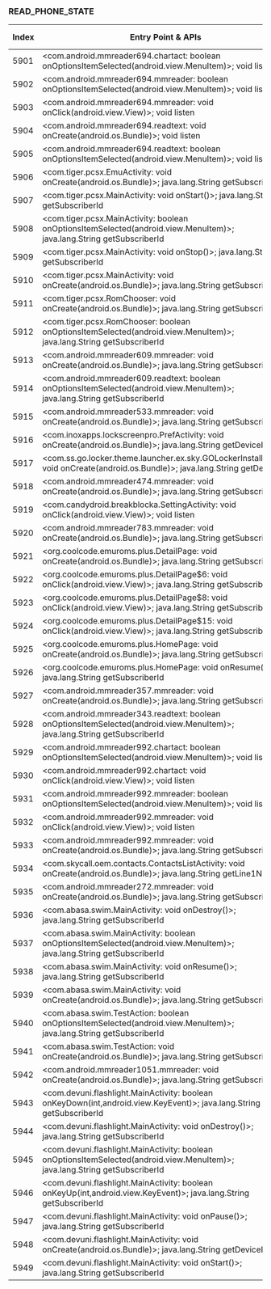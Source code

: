 ### READ_PHONE_STATE
| Index | Entry Point & APIs | Screen shot | Resource id | Label |
| ------------- | ------------- | ------------- |-------------|-------------|
| 5901 | <com.android.mmreader694.chartact: boolean onOptionsItemSelected(android.view.MenuItem)>; void listen | ![](D:\COSMOS\output\py\Drebin\VirusShare_Android_20130506\VirusShare_f839c1519f37573678c96e34064b4921\com.android.mmreader694.chartact.png) |  | |
| 5902 | <com.android.mmreader694.mmreader: boolean onOptionsItemSelected(android.view.MenuItem)>; void listen | ![](D:\COSMOS\output\py\Drebin\VirusShare_Android_20130506\VirusShare_f839c1519f37573678c96e34064b4921\com.android.mmreader694.mmreader.png) |  | |
| 5903 | <com.android.mmreader694.mmreader: void onClick(android.view.View)>; void listen | ![](D:\COSMOS\output\py\Drebin\VirusShare_Android_20130506\VirusShare_f839c1519f37573678c96e34064b4921\com.android.mmreader694.mmreader.png) |  | |
| 5904 | <com.android.mmreader694.readtext: void onCreate(android.os.Bundle)>; void listen | ![](D:\COSMOS\output\py\Drebin\VirusShare_Android_20130506\VirusShare_f839c1519f37573678c96e34064b4921\com.android.mmreader694.readtext.png) |  | |
| 5905 | <com.android.mmreader694.readtext: boolean onOptionsItemSelected(android.view.MenuItem)>; void listen | ![](D:\COSMOS\output\py\Drebin\VirusShare_Android_20130506\VirusShare_f839c1519f37573678c96e34064b4921\com.android.mmreader694.readtext.png) |  | |
| 5906 | <com.tiger.pcsx.EmuActivity: void onCreate(android.os.Bundle)>; java.lang.String getSubscriberId | ![](D:\COSMOS\output\py\Drebin\VirusShare_Android_20130506\VirusShare_f851e6896b136cf4619c50fb38ef7c5a\com.tiger.pcsx.EmuActivity.png) |  | |
| 5907 | <com.tiger.pcsx.MainActivity: void onStart()>; java.lang.String getSubscriberId | ![](D:\COSMOS\output\py\Drebin\VirusShare_Android_20130506\VirusShare_f851e6896b136cf4619c50fb38ef7c5a\com.tiger.pcsx.MainActivity.png) |  | |
| 5908 | <com.tiger.pcsx.MainActivity: boolean onOptionsItemSelected(android.view.MenuItem)>; java.lang.String getSubscriberId | ![](D:\COSMOS\output\py\Drebin\VirusShare_Android_20130506\VirusShare_f851e6896b136cf4619c50fb38ef7c5a\com.tiger.pcsx.MainActivity.png) |  | |
| 5909 | <com.tiger.pcsx.MainActivity: void onStop()>; java.lang.String getSubscriberId | ![](D:\COSMOS\output\py\Drebin\VirusShare_Android_20130506\VirusShare_f851e6896b136cf4619c50fb38ef7c5a\com.tiger.pcsx.MainActivity.png) |  | |
| 5910 | <com.tiger.pcsx.MainActivity: void onCreate(android.os.Bundle)>; java.lang.String getSubscriberId | ![](D:\COSMOS\output\py\Drebin\VirusShare_Android_20130506\VirusShare_f851e6896b136cf4619c50fb38ef7c5a\com.tiger.pcsx.MainActivity.png) |  | |
| 5911 | <com.tiger.pcsx.RomChooser: void onCreate(android.os.Bundle)>; java.lang.String getSubscriberId | ![](D:\COSMOS\output\py\Drebin\VirusShare_Android_20130506\VirusShare_f851e6896b136cf4619c50fb38ef7c5a\com.tiger.pcsx.RomChooser.png) |  | |
| 5912 | <com.tiger.pcsx.RomChooser: boolean onOptionsItemSelected(android.view.MenuItem)>; java.lang.String getSubscriberId | ![](D:\COSMOS\output\py\Drebin\VirusShare_Android_20130506\VirusShare_f851e6896b136cf4619c50fb38ef7c5a\com.tiger.pcsx.RomChooser.png) |  | |
| 5913 | <com.android.mmreader609.mmreader: void onCreate(android.os.Bundle)>; java.lang.String getSubscriberId | ![](D:\COSMOS\output\py\Drebin\VirusShare_Android_20130506\VirusShare_f853c9ff516f0a6c8f423a13991f08cd\com.android.mmreader609.mmreader.png) |  | |
| 5914 | <com.android.mmreader609.readtext: boolean onOptionsItemSelected(android.view.MenuItem)>; java.lang.String getSubscriberId | ![](D:\COSMOS\output\py\Drebin\VirusShare_Android_20130506\VirusShare_f853c9ff516f0a6c8f423a13991f08cd\com.android.mmreader609.readtext.png) |  | |
| 5915 | <com.android.mmreader533.mmreader: void onCreate(android.os.Bundle)>; java.lang.String getSubscriberId | ![](D:\COSMOS\output\py\Drebin\VirusShare_Android_20130506\VirusShare_f864a406ac7d7d3a6ef6a6e17e7e278a\com.android.mmreader533.mmreader.png) |  | |
| 5916 | <com.inoxapps.lockscreenpro.PrefActivity: void onCreate(android.os.Bundle)>; java.lang.String getDeviceId | ![](D:\COSMOS\output\py\Drebin\VirusShare_Android_20130506\VirusShare_f87cba909fe1e79c9ee3806ae44ec2ec\com.inoxapps.lockscreenpro.PrefActivity.png) |  | |
| 5917 | <com.ss.go.locker.theme.launcher.ex.sky.GOLockerInstallDialog: void onCreate(android.os.Bundle)>; java.lang.String getDeviceId | ![](D:\COSMOS\output\py\Drebin\VirusShare_Android_20130506\VirusShare_f88071bff8a05a907a74c34db6bb227f\com.ss.go.locker.theme.launcher.ex.sky.GOLockerInstallDialog.png) |  | |
| 5918 | <com.android.mmreader474.mmreader: void onCreate(android.os.Bundle)>; java.lang.String getSubscriberId | ![](D:\COSMOS\output\py\Drebin\VirusShare_Android_20130506\VirusShare_f8b312b295e9608d9f1539b0d5b64fde\com.android.mmreader474.mmreader.png) |  | |
| 5919 | <com.candydroid.breakblocka.SettingActivity: void onClick(android.view.View)>; void listen | ![](D:\COSMOS\output\py\Drebin\VirusShare_Android_20130506\VirusShare_f8d059942ab8042ab5b2f852b90e3c81\com.candydroid.breakblocka.SettingActivity.png) |  | |
| 5920 | <com.android.mmreader783.mmreader: void onCreate(android.os.Bundle)>; java.lang.String getSubscriberId | ![](D:\COSMOS\output\py\Drebin\VirusShare_Android_20130506\VirusShare_f9822865c5a29fccea86b653bae0c942\com.android.mmreader783.mmreader.png) |  | |
| 5921 | <org.coolcode.emuroms.plus.DetailPage: void onCreate(android.os.Bundle)>; java.lang.String getSubscriberId | ![](D:\COSMOS\output\py\Drebin\VirusShare_Android_20130506\VirusShare_f9971fc6e6dd0248a8ec0184eeb44729\org.coolcode.emuroms.plus.DetailPage.png) |  | |
| 5922 | <org.coolcode.emuroms.plus.DetailPage$6: void onClick(android.view.View)>; java.lang.String getSubscriberId | ![](D:\COSMOS\output\py\Drebin\VirusShare_Android_20130506\VirusShare_f9971fc6e6dd0248a8ec0184eeb44729\org.coolcode.emuroms.plus.DetailPage.png) |  | |
| 5923 | <org.coolcode.emuroms.plus.DetailPage$8: void onClick(android.view.View)>; java.lang.String getSubscriberId | ![](D:\COSMOS\output\py\Drebin\VirusShare_Android_20130506\VirusShare_f9971fc6e6dd0248a8ec0184eeb44729\org.coolcode.emuroms.plus.DetailPage.png) |  | |
| 5924 | <org.coolcode.emuroms.plus.DetailPage$15: void onClick(android.view.View)>; java.lang.String getSubscriberId | ![](D:\COSMOS\output\py\Drebin\VirusShare_Android_20130506\VirusShare_f9971fc6e6dd0248a8ec0184eeb44729\org.coolcode.emuroms.plus.DetailPage.png) |  | |
| 5925 | <org.coolcode.emuroms.plus.HomePage: void onCreate(android.os.Bundle)>; java.lang.String getSubscriberId | ![](D:\COSMOS\output\py\Drebin\VirusShare_Android_20130506\VirusShare_f9971fc6e6dd0248a8ec0184eeb44729\org.coolcode.emuroms.plus.HomePage.png) |  | |
| 5926 | <org.coolcode.emuroms.plus.HomePage: void onResume()>; java.lang.String getSubscriberId | ![](D:\COSMOS\output\py\Drebin\VirusShare_Android_20130506\VirusShare_f9971fc6e6dd0248a8ec0184eeb44729\org.coolcode.emuroms.plus.HomePage.png) |  | |
| 5927 | <com.android.mmreader357.mmreader: void onCreate(android.os.Bundle)>; java.lang.String getSubscriberId | ![](D:\COSMOS\output\py\Drebin\VirusShare_Android_20130506\VirusShare_f9a1b7f4618fd4122166bec035fe4ee0\com.android.mmreader357.mmreader.png) |  | |
| 5928 | <com.android.mmreader343.readtext: boolean onOptionsItemSelected(android.view.MenuItem)>; java.lang.String getSubscriberId | ![](D:\COSMOS\output\py\Drebin\VirusShare_Android_20130506\VirusShare_f9c9107502656445ae198522927f4308\com.android.mmreader343.readtext.png) |  | |
| 5929 | <com.android.mmreader992.chartact: boolean onOptionsItemSelected(android.view.MenuItem)>; void listen | ![](D:\COSMOS\output\py\Drebin\VirusShare_Android_20130506\VirusShare_fa207e1a4cdd7b064dfce38b4c5ec7e2\com.android.mmreader992.chartact.png) |  | |
| 5930 | <com.android.mmreader992.chartact: void onClick(android.view.View)>; void listen | ![](D:\COSMOS\output\py\Drebin\VirusShare_Android_20130506\VirusShare_fa207e1a4cdd7b064dfce38b4c5ec7e2\com.android.mmreader992.chartact.png) |  | |
| 5931 | <com.android.mmreader992.mmreader: boolean onOptionsItemSelected(android.view.MenuItem)>; void listen | ![](D:\COSMOS\output\py\Drebin\VirusShare_Android_20130506\VirusShare_fa207e1a4cdd7b064dfce38b4c5ec7e2\com.android.mmreader992.mmreader.png) |  | |
| 5932 | <com.android.mmreader992.mmreader: void onClick(android.view.View)>; void listen | ![](D:\COSMOS\output\py\Drebin\VirusShare_Android_20130506\VirusShare_fa207e1a4cdd7b064dfce38b4c5ec7e2\com.android.mmreader992.mmreader.png) |  | |
| 5933 | <com.android.mmreader992.mmreader: void onCreate(android.os.Bundle)>; java.lang.String getSubscriberId | ![](D:\COSMOS\output\py\Drebin\VirusShare_Android_20130506\VirusShare_fa207e1a4cdd7b064dfce38b4c5ec7e2\com.android.mmreader992.mmreader.png) |  | |
| 5934 | <com.skycall.oem.contacts.ContactsListActivity: void onCreate(android.os.Bundle)>; java.lang.String getLine1Number | ![](D:\COSMOS\output\py\Drebin\VirusShare_Android_20130506\VirusShare_fa37e30e90588739ec6b8b1d585f4924\com.skycall.oem.contacts.ContactsListActivity.png) |  | |
| 5935 | <com.android.mmreader272.mmreader: void onCreate(android.os.Bundle)>; java.lang.String getSubscriberId | ![](D:\COSMOS\output\py\Drebin\VirusShare_Android_20130506\VirusShare_fa5ceab4b3440244e67b15fa81c8596e\com.android.mmreader272.mmreader.png) |  | |
| 5936 | <com.abasa.swim.MainActivity: void onDestroy()>; java.lang.String getSubscriberId | ![](D:\COSMOS\output\py\Drebin\VirusShare_Android_20130506\VirusShare_fa763050c91ce92cc8dc6ebc3dc6ca54\com.abasa.swim.MainActivity.png) |  | |
| 5937 | <com.abasa.swim.MainActivity: boolean onOptionsItemSelected(android.view.MenuItem)>; java.lang.String getSubscriberId | ![](D:\COSMOS\output\py\Drebin\VirusShare_Android_20130506\VirusShare_fa763050c91ce92cc8dc6ebc3dc6ca54\com.abasa.swim.MainActivity.png) |  | |
| 5938 | <com.abasa.swim.MainActivity: void onResume()>; java.lang.String getSubscriberId | ![](D:\COSMOS\output\py\Drebin\VirusShare_Android_20130506\VirusShare_fa763050c91ce92cc8dc6ebc3dc6ca54\com.abasa.swim.MainActivity.png) |  | |
| 5939 | <com.abasa.swim.MainActivity: void onCreate(android.os.Bundle)>; java.lang.String getSubscriberId | ![](D:\COSMOS\output\py\Drebin\VirusShare_Android_20130506\VirusShare_fa763050c91ce92cc8dc6ebc3dc6ca54\com.abasa.swim.MainActivity.png) |  | |
| 5940 | <com.abasa.swim.TestAction: boolean onOptionsItemSelected(android.view.MenuItem)>; java.lang.String getSubscriberId | ![](D:\COSMOS\output\py\Drebin\VirusShare_Android_20130506\VirusShare_fa763050c91ce92cc8dc6ebc3dc6ca54\com.abasa.swim.TestAction.png) |  | |
| 5941 | <com.abasa.swim.TestAction: void onCreate(android.os.Bundle)>; java.lang.String getSubscriberId | ![](D:\COSMOS\output\py\Drebin\VirusShare_Android_20130506\VirusShare_fa763050c91ce92cc8dc6ebc3dc6ca54\com.abasa.swim.TestAction.png) |  | |
| 5942 | <com.android.mmreader1051.mmreader: void onCreate(android.os.Bundle)>; java.lang.String getSubscriberId | ![](D:\COSMOS\output\py\Drebin\VirusShare_Android_20130506\VirusShare_fabe913a7f681967e075e75ebaafab1b\com.android.mmreader1051.mmreader.png) |  | |
| 5943 | <com.devuni.flashlight.MainActivity: boolean onKeyDown(int,android.view.KeyEvent)>; java.lang.String getSubscriberId | ![](D:\COSMOS\output\py\Drebin\VirusShare_Android_20130506\VirusShare_fac1257bd452d41eb46f8b01c39cb548\com.devuni.flashlight.MainActivity.png) |  | |
| 5944 | <com.devuni.flashlight.MainActivity: void onDestroy()>; java.lang.String getSubscriberId | ![](D:\COSMOS\output\py\Drebin\VirusShare_Android_20130506\VirusShare_fac1257bd452d41eb46f8b01c39cb548\com.devuni.flashlight.MainActivity.png) |  | |
| 5945 | <com.devuni.flashlight.MainActivity: boolean onOptionsItemSelected(android.view.MenuItem)>; java.lang.String getSubscriberId | ![](D:\COSMOS\output\py\Drebin\VirusShare_Android_20130506\VirusShare_fac1257bd452d41eb46f8b01c39cb548\com.devuni.flashlight.MainActivity.png) |  | |
| 5946 | <com.devuni.flashlight.MainActivity: boolean onKeyUp(int,android.view.KeyEvent)>; java.lang.String getSubscriberId | ![](D:\COSMOS\output\py\Drebin\VirusShare_Android_20130506\VirusShare_fac1257bd452d41eb46f8b01c39cb548\com.devuni.flashlight.MainActivity.png) |  | |
| 5947 | <com.devuni.flashlight.MainActivity: void onPause()>; java.lang.String getSubscriberId | ![](D:\COSMOS\output\py\Drebin\VirusShare_Android_20130506\VirusShare_fac1257bd452d41eb46f8b01c39cb548\com.devuni.flashlight.MainActivity.png) |  | |
| 5948 | <com.devuni.flashlight.MainActivity: void onCreate(android.os.Bundle)>; java.lang.String getDeviceId | ![](D:\COSMOS\output\py\Drebin\VirusShare_Android_20130506\VirusShare_fac1257bd452d41eb46f8b01c39cb548\com.devuni.flashlight.MainActivity.png) |  | |
| 5949 | <com.devuni.flashlight.MainActivity: void onStart()>; java.lang.String getSubscriberId | ![](D:\COSMOS\output\py\Drebin\VirusShare_Android_20130506\VirusShare_fac1257bd452d41eb46f8b01c39cb548\com.devuni.flashlight.MainActivity.png) |  | |
